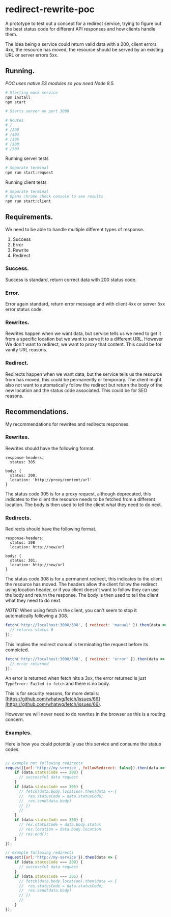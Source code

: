 # redirect-rewrite-poc
A prototype to test out a concept for a redirect service, trying to figure out the best status code for different API responses and how clients handle them.

The idea being a service could return valid data with a 200, client errors 4xx, the resource has moved, the resource should be served by an existing URL or server errors 5xx.

## Running.

_POC uses native ES modules so you need Node 8.5._

```Bash
# Starting mock service
npm install
npm start

# Starts server on port 3000

# Routes
# /
# /200
# /404
# /305
# /308
# /503
```

Running server tests
```Bash
# Separate terminal
npm run start:request
```

Running client tests
```Bash
# Separate terminal
# Opens chrome check console to see results
npm run start:client
```

## Requirements.

We need to be able to handle multiple different types of response.

1) Success
2) Error
3) Rewrite
4) Redirect

### Success.

Success is standard, return correct data with 200 status code.

### Error.

Error again standard, return error message and with client 4xx or server 5xx error status code.

### Rewrites.

Rewrites happen when we want data, but service tells us we need to get it from a specific location but we want to serve it to a different URL. However We don't want to redirect, we want to proxy that content. This could be for vanity URL reasons.

### Redirect.

Redirects happen when we want data, but the service tells us the resource from has moved, this could be permanently or temporary. The client might also not want to automatically follow the redirect but return the body of the new location and the status code associated. This could be for SEO reasons.

## Recommendations.

My recommendations for rewrites and redirects responses.

### Rewrites.

Rewrites should have the following format.

```
response-headers:
  status: 305

body: {
  status: 200,
  location: 'http://proxy/content/url'
}
```

The status code 305 is for a proxy request, although deprecated, this indicates to the client the resource needs to be fetched from a different location. The body is then used to tell the client what they need to do next.

### Redirects.

Redirects should have the following format.

```
response-headers:
  status: 308
  location: http://new/url

body: {
  status: 301,
  location: http://new/url
}
```

The status code 308 is for a permanent redirect, this indicates to the client the resource has moved. The headers allow the client follow the redirect using location header, or if you client doesn't want to follow they can use the body and return the response. The body is then used to tell the client what they need to do next.

*NOTE:* When using fetch in the client, you can't seem to stop it automatically following a 308.

```Javascript
fetch('http://localhost:3000/308', { redirect: 'manual' }).then(data => {
  // returns status 0
});
```
This implies the redirect manual is terminating the request before its completed.

```Javascript
fetch('http://localhost:3000/308', { redirect: 'error' }).then(data => {}).catch(error => {
  // error returned
});
```
An error is returned when fetch hits a 3xx, the error returned is just `TypeError: Failed to fetch` and there is no body.

This is for security reasons, for more details: [https://github.com/whatwg/fetch/issues/66](https://github.com/whatwg/fetch/issues/66).

However we will never need to do rewrites in the browser as this is a routing concern.

### Examples.

Here is how you could potentially use this service and consume the status codes.

```Javascript

// example not following redirects
request({url:'http://my-service', followRedirect: false}).then(data => {
    if (data.statusCode === 200) {
      // successful data request
    }
    if (data.statusCode === 305) {
      // fetch(data.body.location).then(data => {
      //  res.statusCode = data.statusCode;
      //  res.send(data.body)
      // })
      //
    }
    if (data.statusCode === 308) {
      // res.statusCode = data.body.status
      // res.location = data.body.location
      // res.end();
    }
});

// example following redirects
request({url:'http://my-service'}).then(data => {
    if (data.statusCode === 200) {
      // successful data request
    }
    if (data.statusCode === 305) {
      // fetch(data.body.location).then(data => {
      //  res.statusCode = data.statusCode;
      //  res.send(data.body)
      // })
      //
    }
});

```

